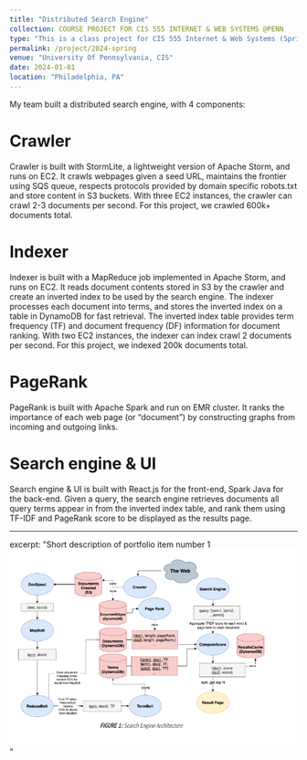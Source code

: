 ```yaml
---
title: "Distributed Search Engine"
collection: COURSE PROJECT FOR CIS 555 INTERNET & WEB SYSTEMS @PENN
type: "This is a class project for CIS 555 Internet & Web Systems (Spring 2024) at University of Pennsylvania."
permalink: /project/2024-spring
venue: "University Of Pennsylvania, CIS"
date: 2024-01-01
location: "Philadelphia, PA"
---
```


My team built a distributed search engine, with 4 components:


Crawler
======

 Crawler is built with StormLite, a lightweight version of Apache Storm, and runs on EC2. It crawls webpages given a seed URL, maintains the frontier using SQS queue, respects protocols provided by domain specific robots.txt and store content in S3 buckets. With three EC2 instances, the crawler can crawl 2-3 documents per second. For this project, we crawled 600k+ documents total.

Indexer
======
Indexer is built with a MapReduce job implemented in Apache Storm, and runs on EC2. It reads document contents stored in S3 by the crawler and create an inverted index to be used by the search engine. The indexer processes each document into terms, and stores the inverted index on a table in DynamoDB for fast retrieval. The inverted index table provides term frequency (TF) and document frequency (DF) information for document ranking. With two EC2 instances, the indexer can index crawl 2 documents per second. For this project, we indexed 200k documents total.

PageRank
======
PageRank is built with Apache Spark and run on EMR cluster. It ranks the importance of each web page (or “document”) by constructing graphs from incoming and outgoing links.


Search engine & UI
======
Search engine & UI is built with React.js for the front-end, Spark Java for the back-end. Given a query, the search engine retrieves documents all query terms appear in from the inverted index table, and rank them using TF-IDF and PageRank score to be displayed as the results page.

---

excerpt: "Short description of portfolio item number 1<br/><img src='/images/CIS555.png'>"
